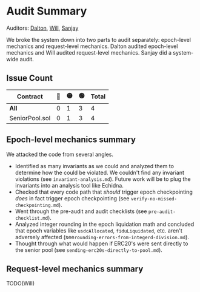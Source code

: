 # Audit Summary

Auditors: [Dalton](https://github.com/daltyboy11), [Will](https://github.com/wbj-goldfinch), [Sanjay](https://github.com/sanjayprabhu)

We broke the system down into two parts to audit separately: epoch-level mechanics and request-level mechanics.
Dalton audited epoch-level mechanics and Will audited request-level mechanics. Sanjay did a system-wide audit.

## Issue Count

| **Contract**   | 🛑  | 🟡  | 🟢  | **Total** |
| -------------- | --- | --- | --- | --------- |
| **All**        | 0   | 1   | 3   | 4         |
| SeniorPool.sol | 0   | 1   | 3   | 4         |

## Epoch-level mechanics summary

We attacked the code from several angles.

- Identified as many invariants as we could and analyzed them to determine how the could be violated.
  We couldn't find any invariant violations (see `invariant-analysis.md`). Future work will be to plug the
  invariants into an analysis tool like Echidna.
- Checked that every code path that _should_ trigger epoch checkpointing _does_ in fact trigger epoch
  checkpointing (see `verify-no-missed-checkpointing.md`).
- Went through the pre-audit and audit checklists (see `pre-audit-checklist.md`).
- Analyzed integer rounding in the epoch liquidation math and concluded that epoch variables like `usdcAllocated`, `fiduLiquidated`, etc. aren't adversely affected
  (see`rounding-errors-from-integerd-division.md`).
- Thought through what would happen if ERC20's were sent directly to the senior pool
  (see `sending-erc20s-directly-to-pool.md`).

## Request-level mechanics summary

TODO(Will)
